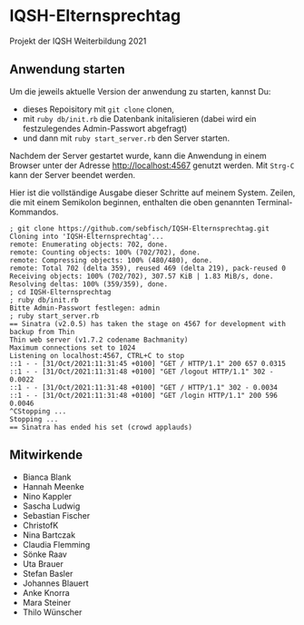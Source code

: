 # IQSH-Elternsprechtag

Projekt der IQSH Weiterbildung 2021

## Anwendung starten

Um die jeweils aktuelle Version der anwendung zu starten, kannst Du:

  * dieses Repoisitory mit `git clone` clonen,
  * mit `ruby db/init.rb` die Datenbank initalisieren (dabei wird ein festzulegendes Admin-Passwort abgefragt)
  * und dann mit `ruby start_server.rb` den Server starten.

Nachdem der Server gestartet wurde, 
kann die Anwendung in einem Browser unter der Adresse [http://localhost:4567](localhost:4567) genutzt werden.
Mit `Strg-C` kann der Server beendet werden.

Hier ist die vollständige Ausgabe dieser Schritte auf meinem System.
Zeilen, die mit einem Semikolon beginnen, enthalten die oben genannten Terminal-Kommandos.

```
; git clone https://github.com/sebfisch/IQSH-Elternsprechtag.git
Cloning into 'IQSH-Elternsprechtag'...
remote: Enumerating objects: 702, done.
remote: Counting objects: 100% (702/702), done.
remote: Compressing objects: 100% (480/480), done.
remote: Total 702 (delta 359), reused 469 (delta 219), pack-reused 0
Receiving objects: 100% (702/702), 307.57 KiB | 1.83 MiB/s, done.
Resolving deltas: 100% (359/359), done.
; cd IQSH-Elternsprechtag
; ruby db/init.rb
Bitte Admin-Passwort festlegen: admin
; ruby start_server.rb
== Sinatra (v2.0.5) has taken the stage on 4567 for development with backup from Thin
Thin web server (v1.7.2 codename Bachmanity)
Maximum connections set to 1024
Listening on localhost:4567, CTRL+C to stop
::1 - - [31/Oct/2021:11:31:45 +0100] "GET / HTTP/1.1" 200 657 0.0315
::1 - - [31/Oct/2021:11:31:48 +0100] "GET /logout HTTP/1.1" 302 - 0.0022
::1 - - [31/Oct/2021:11:31:48 +0100] "GET / HTTP/1.1" 302 - 0.0034
::1 - - [31/Oct/2021:11:31:48 +0100] "GET /login HTTP/1.1" 200 596 0.0046
^CStopping ...
Stopping ...
== Sinatra has ended his set (crowd applauds)
```

## Mitwirkende
  * Bianca Blank
  * Hannah Meenke
  * Nino Kappler
  * Sascha Ludwig
  * Sebastian Fischer
  * ChristofK
  * Nina Bartczak
  * Claudia Flemming
  * Sönke Raav
  * Uta Brauer
  * Stefan Basler
  * Johannes Blauert
  * Anke Knorra
  * Mara Steiner
  * Thilo Wünscher
